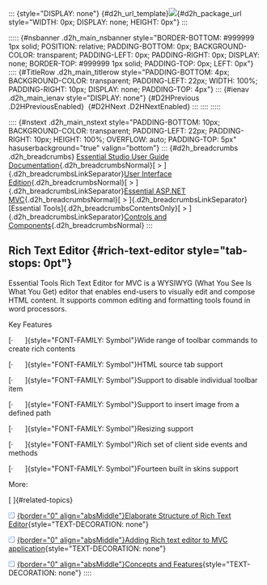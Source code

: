 ::: {style="DISPLAY: none"}
[](ms-xhelp:///?Id=d2h_url_template){#d2h_url_template}![](!package_url!){#d2h_package_url style="WIDTH: 0px; DISPLAY: none; HEIGHT: 0px"}
:::

::::: {#nsbanner .d2h_main_nsbanner style="BORDER-BOTTOM: #999999 1px solid; POSITION: relative; PADDING-BOTTOM: 0px; BACKGROUND-COLOR: transparent; PADDING-LEFT: 0px; PADDING-RIGHT: 0px; DISPLAY: none; BORDER-TOP: #999999 1px solid; PADDING-TOP: 0px; LEFT: 0px"}
:::: {#TitleRow .d2h_main_titlerow style="PADDING-BOTTOM: 4px; BACKGROUND-COLOR: transparent; PADDING-LEFT: 22px; WIDTH: 100%; PADDING-RIGHT: 10px; DISPLAY: none; PADDING-TOP: 4px"}
::: {#ienav .d2h_main_ienav style="DISPLAY: none"}
[](ms-xhelp:///?Id=dac03e41-972f-4be8-a59f-586d61264267){#D2HPrevious .D2HPreviousEnabled}  [](ms-xhelp:///?Id=ca36e9f8-2959-41a4-9c38-672f69f555ae){#D2HNext .D2HNextEnabled}
:::
::::
:::::

:::: {#nstext .d2h_main_nstext style="PADDING-BOTTOM: 10px; BACKGROUND-COLOR: transparent; PADDING-LEFT: 22px; PADDING-RIGHT: 10px; HEIGHT: 100%; OVERFLOW: auto; PADDING-TOP: 5px" hasuserbackground="true" valign="bottom"}
::: {#d2h_breadcrumbs .d2h_breadcrumbs}
[Essential Studio User Guide Documentation](ms-xhelp:///?Id=12457748-09e3-4d74-a240-8e049cedf030){.d2h_breadcrumbsNormal}[ \> ]{.d2h_breadcrumbsLinkSeparator}[User Interface Edition](ms-xhelp:///?Id=c29296b7-531c-413b-a0ec-488ca1f7f669){.d2h_breadcrumbsNormal}[ \> ]{.d2h_breadcrumbsLinkSeparator}[Essential ASP.NET MVC](ms-xhelp:///?Id=4b14e7d1-65c4-4f67-b1aa-2c37709905a5){.d2h_breadcrumbsNormal}[ \> ]{.d2h_breadcrumbsLinkSeparator}[Essential Tools]{.d2h_breadcrumbsContentsOnly}[ \> ]{.d2h_breadcrumbsLinkSeparator}[Controls and Components](ms-xhelp:///?Id=f0af2fff-6f00-4ca4-85a6-54e41ac5dc96){.d2h_breadcrumbsNormal}
:::

## Rich Text Editor {#rich-text-editor style="tab-stops: 0pt"}

Essential Tools Rich Text Editor for MVC is a WYSIWYG (What You See Is What You Get) editor that enables end-users to visually edit and compose HTML content. It supports common editing and formatting tools found in word processors.

Key Features

[·      ]{style="FONT-FAMILY: Symbol"}Wide range of toolbar commands to create rich contents

[·      ]{style="FONT-FAMILY: Symbol"}HTML source tab support

[·      ]{style="FONT-FAMILY: Symbol"}Support to disable individual toolbar item

[·      ]{style="FONT-FAMILY: Symbol"}Support to insert image from a defined path

[·      ]{style="FONT-FAMILY: Symbol"}Resizing support

[·      ]{style="FONT-FAMILY: Symbol"}Rich set of client side events and methods

[·      ]{style="FONT-FAMILY: Symbol"}Fourteen built in skins support

More:

[ ]{#related-topics}

[![](button.gif){border="0" align="absMiddle"}Elaborate Structure of Rich Text Editor](ms-xhelp:///?Id=ca36e9f8-2959-41a4-9c38-672f69f555ae){style="TEXT-DECORATION: none"}

[![](button.gif){border="0" align="absMiddle"}Adding Rich text editor to MVC application](ms-xhelp:///?Id=6392d210-f59a-4d32-91fa-20fde00f7270){style="TEXT-DECORATION: none"}

[![](button.gif){border="0" align="absMiddle"}Concepts and Features](ms-xhelp:///?Id=ff3204c8-dfcb-46d9-86d3-48982dcf2507){style="TEXT-DECORATION: none"}
::::
